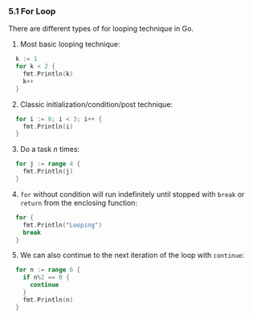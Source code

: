 ### 5.1 For Loop

There are different types of for looping technique in Go. 

1. Most basic looping technique:
```Go
  k := 1
  for k < 2 {
    fmt.Println(k)
    k++
  }
```

2. Classic initialization/condition/post technique:
```Go
  for i := 0; i < 3; i++ {
    fmt.Println(i)
  }
```

3. Do a task *n* times:
```Go
  for j := range 4 {
    fmt.Println(j)
  }
```

4. `for` without condition will run indefinitely until stopped with `break` or `return` from the enclosing function:
```Go
  for {
    fmt.Println("Looping")
    break
  }
```

5. We can also continue to the next iteration of the loop with `continue`:
```Go
  for n := range 6 {
    if n%2 == 0 {
      continue
    }
    fmt.Println(n)
  }
```
